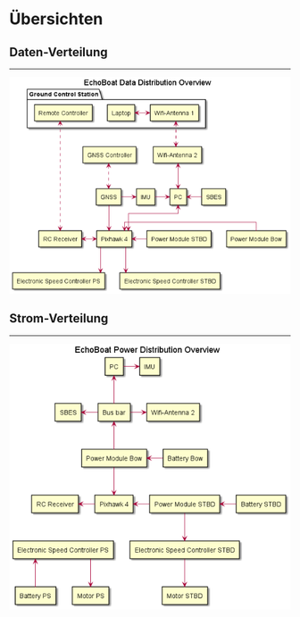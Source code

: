 # Übersichten
## Daten-Verteilung
---
![Daten](out/EchoBoat%20Data%20Distribution%20Overview.png)

## Strom-Verteilung
---
![Daten](out/EchoBoat%20Power%20Distribution%20Overview.png)